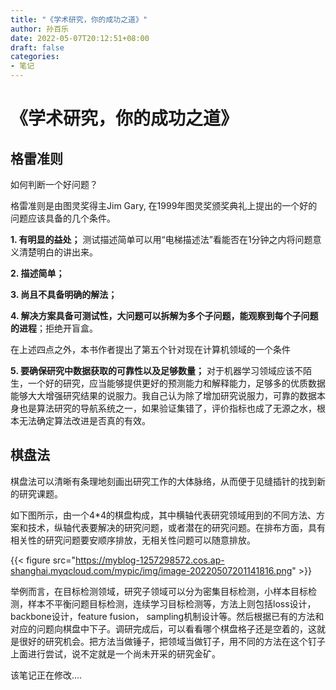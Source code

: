 ```yaml
---
title: "《学术研究，你的成功之道》"
author: 孙百乐
date: 2022-05-07T20:12:51+08:00
draft: false
categories: 
- 笔记
---
```


# 《学术研究，你的成功之道》

## 格雷准则

如何判断一个好问题？

格雷准则是由图灵奖得主Jim Gary, 在1999年图灵奖颁奖典礼上提出的一个好的问题应该具备的几个条件。

**1. 有明显的益处；** 测试描述简单可以用“电梯描述法”看能否在1分钟之内将问题意义清楚明白的讲出来。

**2. 描述简单；**

**3. 尚且不具备明确的解法；**

**4. 解决方案具备可测试性，大问题可以拆解为多个子问题，能观察到每个子问题的进程**；拒绝开盲盒。

在上述四点之外，本书作者提出了第五个针对现在计算机领域的一个条件

**5. 要确保研究中数据获取的可靠性以及足够数量；** 对于机器学习领域应该不陌生，一个好的研究，应当能够提供更好的预测能力和解释能力，足够多的优质数据能够大大增强研究结果的说服力。我自己认为除了增加研究说服力，可靠的数据本身也是算法研究的导航系统之一，如果验证集错了，评价指标也成了无源之水，根本无法确定算法改进是否真的有效。



## 棋盘法

棋盘法可以清晰有条理地刻画出研究工作的大体脉络，从而便于见缝插针的找到新的研究课题。

如下图所示，由一个4*4的棋盘构成，其中横轴代表研究领域用到的不同方法、方案和技术，纵轴代表要解决的研究问题，或者潜在的研究问题。在排布方面，具有相关性的研究问题要安顺序排放，无相关性问题可以随意排放。

{{< figure src="https://myblog-1257298572.cos.ap-shanghai.myqcloud.com/mypic/img/image-20220507201141816.png" >}}

举例而言，在目标检测领域，研究子领域可以分为密集目标检测，小样本目标检测，样本不平衡问题目标检测，连续学习目标检测等，方法上则包括loss设计，backbone设计，feature fusion， sampling机制设计等。然后根据已有的方法和对应的问题向棋盘中下子。调研完成后，可以看看哪个棋盘格子还是空着的，这就是很好的研究机会。把方法当做锤子，把领域当做钉子，用不同的方法在这个钉子上面进行尝试，说不定就是一个尚未开采的研究金矿。



该笔记正在修改....
